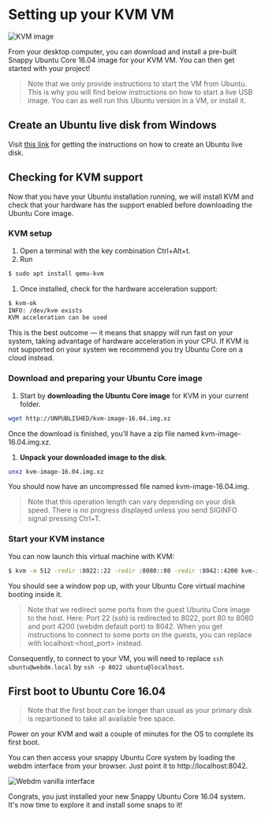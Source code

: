# Setting up your KVM VM

![KVM image](https://raw.githubusercontent.com/ubuntu-core/snappy-dev-website/master/src/img/devices/kvm.png "KVM image")

From your desktop computer, you can download and install a pre-built Snappy Ubuntu Core 16.04 image for your KVM VM. You can then get started with your project!
> Note that we only provide instructions to start the VM from Ubuntu. This is why you will find below instructions
> on how to start a live USB image. You can as well run this Ubuntu version in a VM, or install it.

## Create an Ubuntu live disk from Windows

Visit [this link](http://www.ubuntu.com/download/desktop/create-a-usb-stick-on-windows) for getting the instructions on how to create an Ubuntu live disk.

## Checking for KVM support

Now that you have your Ubuntu installation running, we will install KVM and check that your hardware has the support
enabled before downloading the Ubuntu Core image.

### KVM setup

1. Open a terminal with the key combination Ctrl+Alt+t.
1. Run
```sh
$ sudo apt install qemu-kvm
```
1. Once installed, check for the hardware acceleration support:
```sh
$ kvm-ok
INFO: /dev/kvm exists
KVM acceleration can be used
```

This is the best outcome — it means that snappy will run fast on your system, taking advantage of hardware acceleration
in your CPU. If KVM is not supported on your system we recommend you try Ubuntu Core on a cloud instead.

### Download and preparing your Ubuntu Core image

1. Start by **downloading the Ubuntu Core image** for KVM in your current folder.
```sh
wget http://UNPUBLISHED/kvm-image-16.04.img.xz
```
Once the download is finished, you’ll have a zip file named kvm-image-16.04.img.xz.

1. **Unpack your downloaded image to the disk**.
```sh
unxz kvm-image-16.04.img.xz
```

You should now have an uncompressed file named kvm-image-16.04.img.

 > Note that this operation length can vary depending on your disk speed. There is no progress displayed unless you send SIGINFO signal pressing Ctrl+T.

### Start your KVM instance

You can now launch this virtual machine with KVM:
```sh
$ kvm -m 512 -redir :8022::22 -redir :8080::80 -redir :8042::4200 kvm-image-16.04.img
```

You should see a window pop up, with your Ubuntu Core virtual machine booting inside it.

 > Note that we redirect some ports from the guest Ubuntu Core image to the host. Here:
 > Port 22 (ssh) is redirected to 8022, port 80 to 8080 and port 4200 (webdm default port) to 8042.
 > When you get instructions to connect to some ports on the guests, you can replace with localhost:<host_port> instead.

Consequently, to connect to your VM, you will need to replace ```ssh ubuntu@webdm.local``` by
```ssh -p 8022 ubuntu@localhost```.

## First boot to Ubuntu Core 16.04

> Note that the first boot can be longer than usual as your primary disk is repartioned to take all available free space.

Power on your KVM and wait a couple of minutes for the OS to complete its first boot.

You can then access your snappy Ubuntu Core system by loading the webdm interface from your browser. Just point it to
http://localhost:8042.

![Webdm vanilla interface](https://raw.githubusercontent.com/ubuntu-core/snappy-dev-website/master/src/img/setup/webdm.png)



Congrats, you just installed your new Snappy Ubuntu Core 16.04 system. It's now time to explore it and
install some snaps to it!
